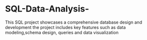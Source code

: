 # SQL-Data-Analysis-
This SQL project showcases a comprehensive database design and development the project includes key features such as data modeling,schema design, queries and data visualization
